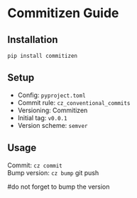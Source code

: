# Commitizen Guide

## Installation
`pip install commitizen`

## Setup
- Config: `pyproject.toml`
- Commit rule: `cz_conventional_commits`
- Versioning: Commitizen
- Initial tag: `v0.0.1`
- Version scheme: `semver`

## Usage
Commit: `cz commit`  
Bump version: `cz bump`
git push

#do not forget to bump the version